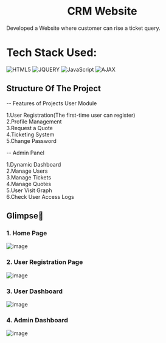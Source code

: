 <h1 align="center">
            CRM Website
</h1>

 Developed a Website where customer can rise a ticket query.<br>


# Tech Stack Used:

<div align="left">
<img alt="HTML5" src="https://img.shields.io/badge/html5-%23E34F26.svg?style=for-the-badge&logo=html5&logoColor=white"/>
<img alt="JQUERY" src="https://img.shields.io/badge/JQUERY-%231572B6.svg?style=for-the-badge&logo=css3&logoColor=white"/> 
<img alt="JavaScript" src="https://img.shields.io/badge/javascript-%23323330.svg?style=for-the-badge&logo=javascript&logoColor=%23F7DF1E"/>  
<img alt="AJAX" src="https://img.shields.io/badge/AJAX/3-%231572B6.svg?style=for-the-badge&logo=css3&logoColor=white"/>

</div>

## Structure Of The Project


-- Features of Projects User Module

1.User Registration(The first-time user can register) 
<br/>
2.Profile Management
<br/>
3.Request a Quote
<br/>
4.Ticketing System
<br/>
5.Change Password

-- Admin Panel

1.Dynamic Dashboard
<br/>
2.Manage Users
<br/>
3.Manage Tickets
<br/>
4.Manage Quotes
<br/>
5.User Visit Graph
<br/>
6.Check User Access Logs

## Glimpse🚀

### 1. Home Page
![image](https://github.com/sauravkumarverma25/CRM/assets/91608316/b43783af-382a-4cf8-993f-07da65353d3f)

### 2. User Registration Page
![image](https://github.com/sauravkumarverma25/CRM/assets/91608316/9ec35666-26b3-4dd0-ae71-04f509e22d21)

### 3. User Dashboard
![image](https://github.com/sauravkumarverma25/CRM/assets/91608316/e4a74075-f856-4934-b2da-f9fe172648a8)

### 4. Admin Dashboard
![image](https://github.com/sauravkumarverma25/CRM/assets/91608316/a47a157a-9822-40cc-af2a-9d8618540236)

